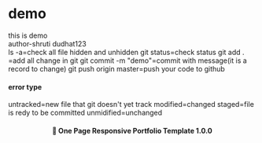 # demo
this is demo
<br>
author-shruti dudhat123
<br>
ls -a=check all file hidden and unhidden
git status=check status
git add . =add all change in git
git commit -m "demo"=commit with message(it is a record to change)
git push origin master=push your code to github</s>
<br>

<h4>error type</h4>
untracked=new file that git doesn't yet track
modified=changed
staged=file is redy to be committed
unmidified=unchanged
<h4 align="center">
🚀 One Page Responsive Portfolio Template 1.0.0
</h4>


